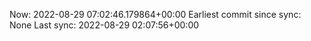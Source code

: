 Now: 2022-08-29 07:02:46.179864+00:00 Earliest commit since sync: None Last sync: 2022-08-29 02:07:56+00:00

